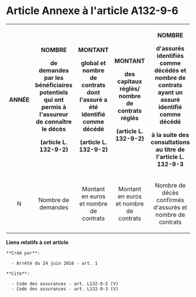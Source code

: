 # Article Annexe à l'article A132-9-6

<table>
    <tbody>
      <tr>
        <th>ANNÉE 

</th>
        <th>

NOMBRE 

de demandes par les bénéficiaires potentiels qui ont permis à l'assureur de connaître le décès 

(article L. 132-9-2) 

</th>
        <th>

MONTANT 

global et nombre de contrats dont l'assuré a été identifié comme décédé 

(article L. 132-9-2) 

</th>
        <th>

MONTANT 

des capitaux réglés/ nombre de contrats réglés 

(article L. 132-9-2) 

</th>
        <th>

NOMBRE 

d'assurés identifiés comme décédés et nombre de contrats ayant un assuré identifié comme décédé 

à la suite des consultations au titre de l'article L. 132-9-3

</th>
        <th>

MONTANT 

des capitaux à régler dans l'année/ nombre de contrats à régler 

à la suite des consultations au titre de l'article L. 132-9-3 

</th>
        <th>

MONTANT DES CAPITAUX 

réglés/ nombre contrats réglés 

à la suite des consultations au titre de l'article L. 132-9-3 

</th>
      </tr>
      <tr>
        <td align="center" valign="middle">

N 

</td>
        <td valign="middle" align="center">

Nombre de demandes 

</td>
        <td align="center">

Montant en euros et nombre de contrats 

</td>
        <td align="center">

Montant en euros et nombre de contrats 

</td>
        <td align="center" valign="middle">

Nombre de décès confirmés d'assurés et nombre de contrats 

</td>
        <td align="center">

Montant en euros et nombre de contrats 

</td>
        <td align="center">

Montant en euros et nombre de contrats

</td>
      </tr>
    </tbody>
  </table>

**Liens relatifs à cet article**

	**Créé par**:

	  - Arrêté du 24 juin 2016 - art. 1

	**Cite**:

	  - Code des assurances - art. L132-9-2 (V)
	  - Code des assurances - art. L132-9-3 (V)
